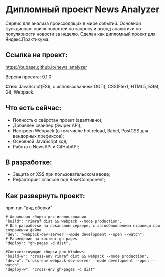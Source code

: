 # Дипломный проект News Analyzer
Cервис для анализа происходящих в мире событий. Основной функционал: поиск новостей по запросу и вывод аналитики по популярности новости за неделю. Сделан как дипломный проект для Яндекс.Практикума.

## Ссылка на проект:
https://bubase.github.io/news_analyzer

Версия проекта: 0.1.0

**Стек:** JavaScript(ES6, с использованием ООП), CSS(Flex), HTML5, БЭМ, Git, Webpack.

## Что есть сейчас:
- Полностью свёрстан проект (адаптивно);
- Добавлен свайпер (Swiper API);
- Настроен Webpack (в том числе hot reload, Babel, PostCSS для вендорных префиксов);
- Основной JavaScript код;
- Работа с NewsAPI и GitHubAPI;

## В разработке:
- Защита от XSS при пользовательском вводе;
- Рефакторинг классов под BaseComponent;


## Как развернуть проект:
npm run "вид сборки"
```
# Финальная сборка для использования
"build": "rimraf dist && webpack --mode production",
# Для разработки на локальном сервере, с автообновлением страницы при сохранении файла
"dev": "webpack-dev-server --mode development --open --watch",
# Размещение на хостинг gh-pages
"deploy": "gh-pages -d dist",

#Соответствующие сборки для Windows:
"build-w": "cross-env rimraf dist && webpack --mode production",
"dev-w": "cross-env webpack-dev-server --mode development --open --watch",
"deploy-w": "cross-env gh-pages -d dist"
```

